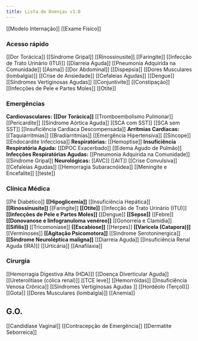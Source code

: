 ```yaml
---
title: Lista de Doenças v1.0
---
```


[[Modelo Internação]]
[[Exame Físico]]
### **Acesso rápido**
 [[Dor Torácica]]
 [[Síndrome Gripal]]
 [[Rinossinusite]] 
 [[Faringite]]
 [[Infecção de Trato Urinário (ITU)]]
 [[Diarreia Aguda]]
 [[Pneumonia Adquirida na Comunidade]]
 [[Asma]]
 [[Dor Abdominal]]
 [[Dispepsia]]
 [[Dores Musculares (lombalgia)]]
 [[Crise de Ansiedade]]
 [[Cefaleias Agudas]]
 [[Dengue]]
 [[Síndromes Vertiginosas Agudas]]
 [[Conjuntivite]]
 [[Constipação]]
 [[Infecções de Pele e Partes Moles]]
 [[Otite]]

### **Emergências**  
**Cardiovasculares:**
    **[[Dor Torácica]]**
		 [[Tromboembolismo Pulmonar]]
		 [[Pericardite]]
		 [[Síndrome Aórtica Aguda]]
		 [[SCA com SST]]
		 [[SCA sem SST]]
    [[Insuficiência Cardíaca Descompensada]]
    **Arritmias Cardíacas:**
	    [[Taquiarritmias]]
	    [[Bradiarritmias]]
    [[Emergência Hipertensiva]]
    [[Síncope]]
    [[Endocardite Infecciosa]]
**Respiratórias:**
	[[Hemoptise]]
    **Insuficiência Respiratória Aguda:**
	    [[DPOC Exacerbado]]
	    [[Edema Agudo de Pulmão]]
    **Infecções Respiratórias Agudas:** 
	    [[Pneumonia Adquirida na Comunidade]]
	    [[Síndrome Gripal]]
**Neurológicas:**
[[AVC]]
[[AIT]]
[[Crise Convulsiva]] 
[[Cefaleias Agudas]]
[[Hemorragia Subaracnóidea]]
[[Meningite e Encefalite]]
[[teste]]

### **Clínica Médica**
[[Pé Diabético]]
**[[Hipoglicemia]]**
[[Insuficiência Hepática]]
**[[Rinossinusite]]** 
[[Faringite]]
**[[Otite]]**
[[Infecção de Trato Urinário (ITU)]]
**[[Infecções de Pele e Partes Moles]]**
[[Dengue]]
**[[Sepse]]**
[[Febre]]
**[[Donovanose e linfogranuloma venéreo]]**
[[Gonorreia e Clamidia]]
**[[Sífilis]]**
[[Tricomoníase]]
**[[Escabiose]]**
[[Herpes]]
**[[Varicela (Catapora)]]**
[[Verminoses]]
**[[Agitação Psicomotora]]**
[[Sindrome Serotoninergica]]
**[[Síndrome Neuroléptica maligna]]**
[[Diarreia Aguda]]
[[Insuficiência Renal Aguda (IRA)]]
[[Urticária]]
[[Anafilaxia]]

### **Cirurgia**
 [[Hemorragia Digestiva Alta (HDA)]]
 [[Doença Diverticular Aguda]]
 [[Ureterolitíase (cólica renal)]]
 [[TCE leve]]
[[Hemorróidas]]
[[Insuficiência Venosa Crônica]]
[[Síndromes Vertiginosas Agudas ]]
[[Hordéolo (Terçol)]]
[[Gota]]
[[Dores Musculares (lombalgia)]]
[[Anemia]]

## **G.O.**
[[Candidíase Vaginal]]
[[Contracepção de Emergência]]
[[Dermatite Seborreica]]


